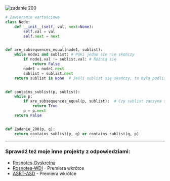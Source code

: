 <picture>
  <source srcset="../../srt/zbior_zadan/200.png" media="(prefers-color-scheme: light)">
  <source srcset="../../srt/zbior_zadan/black_200.png" media="(prefers-color-scheme: dark)">
  <img src="../../srt/zbior_zadan/black_200.png" alt="zadanie 200">
</picture>

```python
# Zawieranie wartościowe
class Node:
    def __init__(self, val, next=None):
        self.val = val
        self.next = next


def are_subsequences_equal(node1, sublist):
    while node1 and sublist: # Póki jedno sie nie skończy
        if node1.val != sublist.val: # Różnią się
            return False
        node1 = node1.next
        sublist = sublist.next
    return sublist is None  # Jeśli sublist się skończy, to była podlistą.


def contains_sublist(p, sublist):
    while p:
        if are_subsequences_equal(p, sublist):  # Czy sublist zaczyna się w p
            return True
        p = p.next
    return False


def Zadanie_200(p, q):
    return contains_sublist(p, q) or contains_sublist(q, p)
```


---
### Sprawdź też moje inne projekty z odpowiedziami:
- [Rosnotes-Dyskretna](https://github.com/kamilGie/Rosnotes-Dyskretna)
- [Rosnotes-WDI](https://github.com/kamilGie/Rosnotes-WDI) - Premiera wkrótce
- [ASRT-ASD](https://github.com/kamilGie/Rosnotes-Dyskretna) - Premiera wkrótce
